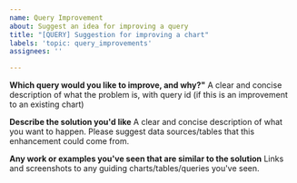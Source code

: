 ```yaml
---
name: Query Improvement
about: Suggest an idea for improving a query
title: "[QUERY] Suggestion for improving a chart"
labels: 'topic: query_improvements'
assignees: ''

---
```


**Which query would you like to improve, and why?"**
A clear and concise description of what the problem is, with query id (if this is an improvement to an existing chart)

**Describe the solution you'd like**
A clear and concise description of what you want to happen. Please suggest data sources/tables that this enhancement could come from.

**Any work or examples you've seen that are similar to the solution**
Links and screenshots to any guiding charts/tables/queries you've seen.
